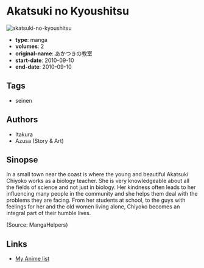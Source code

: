 # Akatsuki no Kyoushitsu

![akatsuki-no-kyoushitsu](https://cdn.myanimelist.net/images/manga/3/54861.jpg)

-   **type**: manga
-   **volumes**: 2
-   **original-name**: あかつきの教室
-   **start-date**: 2010-09-10
-   **end-date**: 2010-09-10

## Tags

-   seinen

## Authors

-   Itakura
-   Azusa (Story & Art)

## Sinopse

In a small town near the coast is where the young and beautiful Akatsuki Chiyoko works as a biology teacher. She is very knowledgeable about all the fields of science and not just in biology. Her kindness often leads to her influencing many people in the community and she helps them deal with the problems they are facing. From her students at school, to the guys with feelings for her and the old women living alone, Chiyoko becomes an integral part of their humble lives.

(Source: MangaHelpers)

## Links

-   [My Anime list](https://myanimelist.net/manga/28349/Akatsuki_no_Kyoushitsu)
